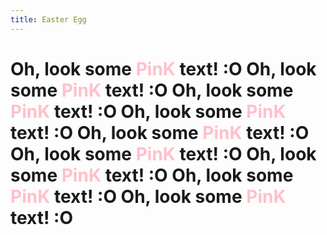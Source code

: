 ```yaml
---
title: Easter Egg
---
```


<h1>
Oh, look some <span style="color: pink">PinK</span> text! :O
Oh, look some <span style="color: pink">PinK</span> text! :O
Oh, look some <span style="color: pink">PinK</span> text! :O
Oh, look some <span style="color: pink">PinK</span> text! :O
Oh, look some <span style="color: pink">PinK</span> text! :O
Oh, look some <span style="color: pink">PinK</span> text! :O
Oh, look some <span style="color: pink">PinK</span> text! :O
Oh, look some <span style="color: pink">PinK</span> text! :O
Oh, look some <span style="color: pink">PinK</span> text! :O
</h1>
